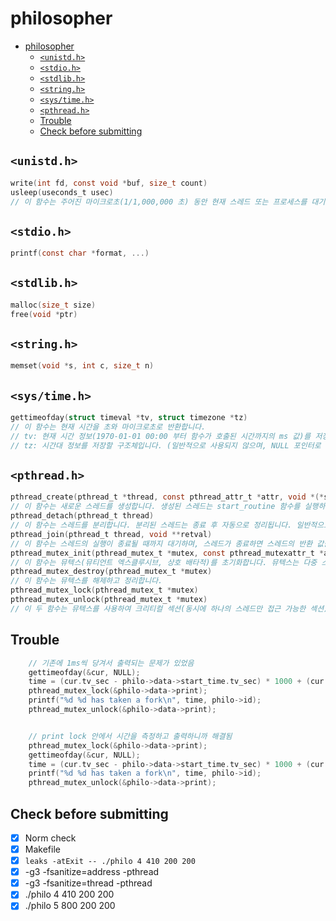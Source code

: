 # philosopher

- [philosopher](#philosopher)
	- [`<unistd.h>`](#unistdh)
	- [`<stdio.h>`](#stdioh)
	- [`<stdlib.h>`](#stdlibh)
	- [`<string.h>`](#stringh)
	- [`<sys/time.h>`](#systimeh)
	- [`<pthread.h>`](#pthreadh)
	- [Trouble](#trouble)
	- [Check before submitting](#check-before-submitting)

## `<unistd.h>`

```c
write(int fd, const void *buf, size_t count)
usleep(useconds_t usec)
// 이 함수는 주어진 마이크로초(1/1,000,000 초) 동안 현재 스레드 또는 프로세스를 대기하게 합니다.
```

## `<stdio.h>`

```c
printf(const char *format, ...)
```

## `<stdlib.h>`

```c
malloc(size_t size)
free(void *ptr)
```

## `<string.h>`

```c
memset(void *s, int c, size_t n)
```

## `<sys/time.h>`

```c
gettimeofday(struct timeval *tv, struct timezone *tz)
// 이 함수는 현재 시간을 초와 마이크로초로 반환합니다.
// tv: 현재 시간 정보(1970-01-01 00:00 부터 함수가 호출된 시간까지의 ms 값)를 저장할 구조체입니다.
// tz: 시간대 정보를 저장할 구조체입니다. (일반적으로 사용되지 않으며, NULL 포인터로 전달하는 경우가 많습니다)
```

## `<pthread.h>`

```c
pthread_create(pthread_t *thread, const pthread_attr_t *attr, void *(*start_routine) (void *), void *arg)
// 이 함수는 새로운 스레드를 생성합니다. 생성된 스레드는 start_routine 함수를 실행하며 arg를 매개변수로 전달합니다.
pthread_detach(pthread_t thread)
// 이 함수는 스레드를 분리합니다. 분리된 스레드는 종료 후 자동으로 정리됩니다. 일반적으로 pthread_create 함수에서 생성된 스레드를 분리할 때 사용됩니다.
pthread_join(pthread_t thread, void **retval)
// 이 함수는 스레드의 실행이 종료될 때까지 대기하며, 스레드가 종료하면 스레드의 반환 값을 retval에 저장합니다.
pthread_mutex_init(pthread_mutex_t *mutex, const pthread_mutexattr_t *attr)
// 이 함수는 뮤텍스(뮤티언트 엑스클루시브, 상호 배타적)를 초기화합니다. 뮤텍스는 다중 스레드 간의 공유 자원에 대한 동시 접근을 조절하는 데 사용됩니다.
pthread_mutex_destroy(pthread_mutex_t *mutex)
// 이 함수는 뮤텍스를 해제하고 정리합니다.
pthread_mutex_lock(pthread_mutex_t *mutex)
pthread_mutex_unlock(pthread_mutex_t *mutex)
// 이 두 함수는 뮤텍스를 사용하여 크리티컬 섹션(동시에 하나의 스레드만 접근 가능한 섹션)을 보호합니다. pthread_mutex_lock 함수는 뮤텍스를 잠그고, pthread_mutex_unlock 함수는 뮤텍스를 해제합니다.
```

## Trouble

```c
	// 기존에 1ms씩 당겨서 출력되는 문제가 있었음
	gettimeofday(&cur, NULL);
	time = (cur.tv_sec - philo->data->start_time.tv_sec) * 1000 + (cur.tv_usec - philo->data->start_time.tv_usec) / 1000;
	pthread_mutex_lock(&philo->data->print);
	printf("%d %d has taken a fork\n", time, philo->id);
	pthread_mutex_unlock(&philo->data->print);


	// print lock 안에서 시간을 측정하고 출력하니까 해결됨
	pthread_mutex_lock(&philo->data->print);
	gettimeofday(&cur, NULL);
	time = (cur.tv_sec - philo->data->start_time.tv_sec) * 1000 + (cur.tv_usec - philo->data->start_time.tv_usec) / 1000;
	printf("%d %d has taken a fork\n", time, philo->id);
	pthread_mutex_unlock(&philo->data->print);
```

## Check before submitting

- [x] Norm check
- [x] Makefile
- [x] `leaks -atExit -- ./philo 4 410 200 200`
- [x] -g3 -fsanitize=address -pthread
- [x] -g3 -fsanitize=thread -pthread
- [x] ./philo 4 410 200 200
- [x] ./philo 5 800 200 200
